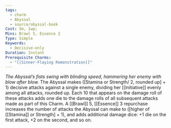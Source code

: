 ```yaml
---
tags:
  - charm
  - Abyssal
  - source/abyssal-book
Cost: 5m, 1wp; 
Mins: Brawl 5, Essence 2
Type: Simple
Keywords:
  - Decisive-only
Duration: Instant
Prerequisite Charms:
  - "[[Sinner-Flaying Remonstration]]"
---
```

*The Abyssal’s fists swing with blinding speed, hammering her enemy with blow after blow.*
The Abyssal makes ([Stamina or Strength/ 2, rounded up] + 1) decisive attacks against a single enemy, dividing her [[Initiative]] evenly among all attacks, rounded up. Each 10 that appears on the damage roll of these attacks adds one die to the damage rolls of all subsequent attacks made as part of this Charm.
A [[Brawl]] 5, [[Essence]] 3 repurchase increases the number of attacks the Abyssal can make to ([higher of [[Stamina]] or Strength] + 1), and adds additional damage dice: +1 die on the first attack, +2 on the second, and so on.